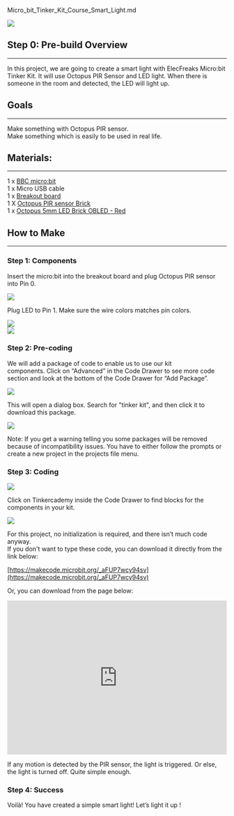 Micro_bit_Tinker_Kit_Course_Smart_Light.md

![](https://i.imgur.com/hEALUQr.jpg)  

## Step 0: Pre-build Overview   
---
In this project, we are going to create a smart light with ElecFreaks Micro:bit Tinker Kit. It will use Octopus PIR Sensor and LED light. When there is someone in the room and detected, the LED will light up.   

## Goals  
---

Make something with Octopus PIR sensor.  
Make something which is easily to be used in real life.  


## Materials:      
--- 

1 x [BBC micro:bit](http://www.elecfreaks.com/estore/micro-bit-board.html)  
1 x Micro USB cable  
1 x [Breakout board](http://www.elecfreaks.com/estore/elecfreaks-micro-bit-breakout-board.html)  
1 X [Octopus PIR sensor Brick](https://www.elecfreaks.com/estore/pir-sensor-brick.html)  
1 x [Octopus 5mm LED Brick OBLED - Red](https://www.elecfreaks.com/estore/octopus-5mm-led-brick-obled-red.html)  


## How to Make  
---
### Step 1: Components  
Insert the micro:bit into the breakout board and plug Octopus PIR sensor into Pin 0.  

![](https://i.imgur.com/y4rPaD2.jpg)  

Plug LED to Pin 1. Make sure the wire colors matches pin colors.  

![](https://i.imgur.com/f2mpSkX.jpg)  
![](https://i.imgur.com/ZhIpbTH.jpg)  

### Step 2: Pre-coding  
We will add a package of code to enable us to use our kit components. Click on “Advanced” in the Code Drawer to see more code section and look at the bottom of the Code Drawer for “Add Package”.  

![](https://i.imgur.com/EbsfYUB.jpg)  

This will open a dialog box. Search for "tinker kit", and then click it to download this package.  

![](https://i.imgur.com/Ry7hl2a.png)  

Note: If you get a warning telling you some packages will be removed because of incompatibility issues. You have to either follow the prompts or create a new project in the projects file menu.  

### Step 3: Coding  

![](https://i.imgur.com/LXlAX9g.jpg)  

Click on Tinkercademy inside the Code Drawer to find blocks for the components in your kit.  

![](https://i.imgur.com/LzcSQ8M.jpg)  

For this project, no initialization is required, and there isn’t much code anyway.  
If you don't want to type these code, you can download it directly from the link below:

[https://makecode.microbit.org/_aFUP7wcy94sv](https://makecode.microbit.org/_aFUP7wcy94sv)  

Or, you can download from the page below:  

<div style="position:relative;height:0;padding-bottom:70%;overflow:hidden;"><iframe style="position:absolute;top:0;left:0;width:100%;height:100%;" src="https://makecode.microbit.org/#pub:_aFUP7wcy94sv" frameborder="0" sandbox="allow-popups allow-forms allow-scripts allow-same-origin"></iframe></div>  

If any motion is detected by the PIR sensor, the light is triggered. Or else, the light is turned off. Quite simple enough.  

### Step 4: Success  

Voilà! You have created a simple smart light! Let’s light it up !  

